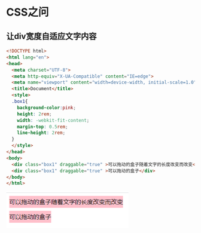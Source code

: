 # CSS之问

## 让div宽度自适应文字内容

```html
<!DOCTYPE html>
<html lang="en">
<head>
  <meta charset="UTF-8">
  <meta http-equiv="X-UA-Compatible" content="IE=edge">
  <meta name="viewport" content="width=device-width, initial-scale=1.0">
  <title>Document</title>
  <style>
  .box1{
    background-color:pink;
    height: 2rem;
    width: -webkit-fit-content;
    margin-top: 0.5rem;
    line-height: 2rem;
  }
  </style>
</head>
<body>
  <div class="box1" draggable="true" >可以拖动的盒子随着文字的长度改变而改变</div>
  <div class="box1" draggable="true" >可以拖动的盒子</div>
</body>
</html>
```

![div宽度自适应](CSS.assets/image-20210501005639246.png)

